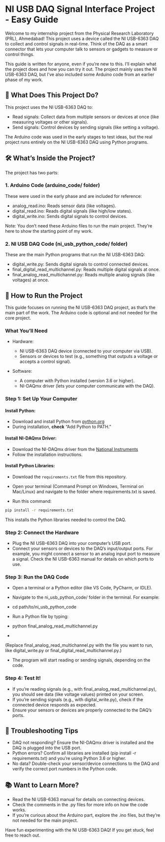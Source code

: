 # NI USB DAQ Signal Interface Project - Easy Guide

Welcome to my internship project from the Physical Research Laboratory (PRL), Ahmedabad! This project uses a device called the NI USB-6363 DAQ to collect and control signals in real-time. Think of the DAQ as a smart connector that lets your computer talk to sensors or gadgets to measure or control things.

This guide is written for anyone, even if you’re new to this. I’ll explain what the project does and how you can try it out. The project mainly uses the NI USB-6363 DAQ, but I’ve also included some Arduino code from an earlier phase of my work.

## 🌟 What Does This Project Do?

This project uses the NI USB-6363 DAQ to:

- Read signals: Collect data from multiple sensors or devices at once (like measuring voltages or other signals).
- Send signals: Control devices by sending signals (like setting a voltage).

The Arduino code was used in the early stages to test ideas, but the real project runs entirely on the NI USB-6363 DAQ using Python programs.

## 🛠️ What’s Inside the Project?

The project has two parts:

### 1. Arduino Code (arduino_code/ folder)

These were used in the early phase and are included for reference:

- analog_read.ino: Reads sensor data (like voltages).
- digital_read.ino: Reads digital signals (like high/low states).
- digital_write.ino: Sends digital signals to control devices.

Note: You don’t need these Arduino files to run the main project. They’re here to show the starting point of my work.

### 2. NI USB DAQ Code (ni_usb_python_code/ folder)

These are the main Python programs that run the NI USB-6363 DAQ:

- digital_write.py: Sends digital signals to control connected devices.
- final_digital_read_multichannel.py: Reads multiple digital signals at once.
- final_analog_read_multichannel.py: Reads multiple analog signals (like voltages) at once.

## 🚀 How to Run the Project

This guide focuses on running the NI USB-6363 DAQ project, as that’s the main part of the work. The Arduino code is optional and not needed for the core project.

### What You’ll Need

- Hardware:
  - NI USB-6363 DAQ device (connected to your computer via USB).
  - Sensors or devices to test (e.g., something that outputs a voltage or accepts a control signal).

- Software:
  - A computer with Python installed (version 3.6 or higher).
  - NI-DAQmx driver (lets your computer communicate with the DAQ).

### Step 1: Set Up Your Computer

#### Install Python:

- Download and install Python from [python.org](https://www.python.org/)
- During installation, **check** “Add Python to PATH.”

#### Install NI-DAQmx Driver:

- Download the NI-DAQmx driver from the [National Instruments](https://www.ni.com/en-us/support/downloads/drivers/download.ni-daqmx.html)
- Follow the installation instructions.

#### Install Python Libraries:

- Download the `requirements.txt` file from this repository.

- Open your terminal (Command Prompt on Windows, Terminal on Mac/Linux) and navigate to the folder where requirements.txt is saved.

- Run this command:
```bash
pip install -r requirements.txt
```

This installs the Python libraries needed to control the DAQ.

### Step 2: Connect the Hardware

- Plug the NI USB-6363 DAQ into your computer’s USB port.
- Connect your sensors or devices to the DAQ’s input/output ports. For example, you might connect a sensor to an analog input port to measure a signal. Check the NI USB-6363 manual for details on which ports to use.

### Step 3: Run the DAQ Code

- Open a terminal or a Python editor (like VS Code, PyCharm, or IDLE).

- Navigate to the ni_usb_python_code/ folder in the terminal. For example:

- cd path/to/ni_usb_python_code

- Run a Python file by typing:
- python final_analog_read_multichannel.py

- 
(Replace final_analog_read_multichannel.py with the file you want to run, like digital_write.py or final_digital_read_multichannel.py.)

- The program will start reading or sending signals, depending on the code.

### Step 4: Test It!

- If you’re reading signals (e.g., with final_analog_read_multichannel.py), you should see data (like voltage values) printed on your screen.
- If you’re sending signals (e.g., with digital_write.py), check if the connected device responds as expected.
- Ensure your sensors or devices are properly connected to the DAQ’s ports.

## 🧰 Troubleshooting Tips

- DAQ not responding? Ensure the NI-DAQmx driver is installed and the DAQ is plugged into the USB port.
- Python errors? Confirm all libraries are installed (pip install -r requirements.txt) and you’re using Python 3.6 or higher.
- No data? Double-check your sensor/device connections to the DAQ and verify the correct port numbers in the Python code.

## 📚 Want to Learn More?

- Read the NI USB-6363 manual for details on connecting devices.
- Check the comments in the .py files for more info on how the code works.
- If you’re curious about the Arduino part, explore the .ino files, but they’re not needed for the main project.

Have fun experimenting with the NI USB-6363 DAQ! If you get stuck, feel free to reach out.
